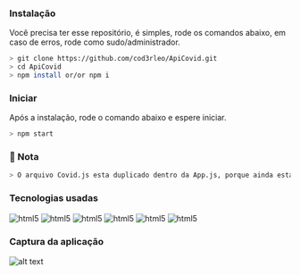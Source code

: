 ### Instalação
Você precisa ter esse repositório, é simples, rode os comandos abaixo, em caso de erros, rode como sudo/administrador.

```bash
> git clone https://github.com/cod3rleo/ApiCovid.git
> cd ApiCovid
> npm install or/or npm i

```

### Iniciar
Após a instalação, rode o comando abaixo e espere iniciar.

```bash
> npm start
```

### 🛑 Nota

```bash
> O arquivo Covid.js esta duplicado dentro da App.js, porque ainda está em fase implementação.
```

### Tecnologias usadas


<div style="display: inline_block">
 <img align="center" alt="html5" src="https://img.shields.io/badge/React-20232A?style=for-the-badge&logo=react&logoColor=61DAFB"/>
 <img align="center" alt="html5" src="https://img.shields.io/badge/JavaScript-F7DF1E?style=for-the-badge&logo=javascript&logoColor=black"/>
 <img align="center" alt="html5" src="https://img.shields.io/badge/HTML5-E34F26?style=for-the-badge&logo=html5&logoColor=white"/>
 <img align="center" alt="html5" src="https://img.shields.io/badge/Bootstrap-563D7C?style=for-the-badge&logo=bootstrap&logoColor=white"/>
 <img align="center" alt="html5" src="https://img.shields.io/badge/CSS3-1572B6?style=for-the-badge&logo=css3&logoColor=white"/>
 <img align="center" alt="html5" src="https://img.shields.io/badge/Node.js-43853D?style=for-the-badge&logo=node.js&logoColor=white"/>
</div>

### Captura da aplicação


![alt text](https://github.com/cod3rleo/ApiCovid/blob/master/Cap%20Inicial.png)
